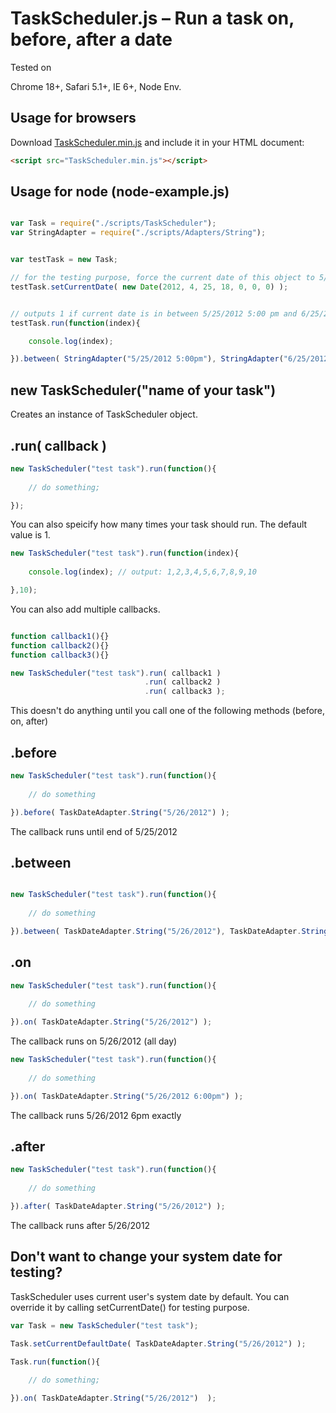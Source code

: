 #  TaskScheduler.js – Run a task on, before, after a date

Tested on 

Chrome 18+, 
Safari 5.1+, 
IE 6+, 
Node Env.


## Usage for browsers

Download [TaskScheduler.min.js](https://raw.github.com/kmk1986/TaskScheduler/master/scripts/TaskScheduler.min.js) and include it in your HTML document:

```html
<script src="TaskScheduler.min.js"></script>
```

## Usage for node (node-example.js)

```javascript

var Task = require("./scripts/TaskScheduler");
var StringAdapter = require("./scripts/Adapters/String");


var testTask = new Task;

// for the testing purpose, force the current date of this object to 5/25/2012 6:00pm
testTask.setCurrentDate( new Date(2012, 4, 25, 18, 0, 0, 0) );


// outputs 1 if current date is in between 5/25/2012 5:00 pm and 6/25/2012
testTask.run(function(index){

	console.log(index);

}).between( StringAdapter("5/25/2012 5:00pm"), StringAdapter("6/25/2012") );
```

## new TaskScheduler("name of your task")

Creates an instance of TaskScheduler object.

## .run( callback )

```javascript
new TaskScheduler("test task").run(function(){
	
	// do something;

});
```

You can also speicify how many times your task should run. The default value is 1.

```javascript
new TaskScheduler("test task").run(function(index){
	
	console.log(index); // output: 1,2,3,4,5,6,7,8,9,10 

},10);
```

You can also add multiple callbacks.

```javascript

function callback1(){}
function callback2(){}
function callback3(){}

new TaskScheduler("test task").run( callback1 )
                              .run( callback2 )
                              .run( callback3 );

```

This doesn't do anything until you call one of the following methods (before, on, after)

## .before

```javascript
new TaskScheduler("test task").run(function(){
	
	// do something

}).before( TaskDateAdapter.String("5/26/2012") );
```

The callback runs until end of 5/25/2012

## .between

```javascript

new TaskScheduler("test task").run(function(){
	
	// do something

}).between( TaskDateAdapter.String("5/26/2012"), TaskDateAdapter.String("5/29/2012") );

```

## .on

```javascript
new TaskScheduler("test task").run(function(){
	
	// do something

}).on( TaskDateAdapter.String("5/26/2012") );
```

The callback runs on 5/26/2012 (all day)

```javascript
new TaskScheduler("test task").run(function(){
	
	// do something

}).on( TaskDateAdapter.String("5/26/2012 6:00pm") );
```
The callback runs 5/26/2012 6pm exactly

## .after

```javascript
new TaskScheduler("test task").run(function(){
	
	// do something

}).after( TaskDateAdapter.String("5/26/2012") );
```

The callback runs after 5/26/2012


## Don't want to change your system date for testing?

TaskScheduler uses current user's system date by default. You can override it by calling setCurrentDate() for testing purpose.

```javascript
var Task = new TaskScheduler("test task");

Task.setCurrentDefaultDate( TaskDateAdapter.String("5/26/2012") );

Task.run(function(){
	
	// do something;

}).on( TaskDateAdapter.String("5/26/2012")  );
```

